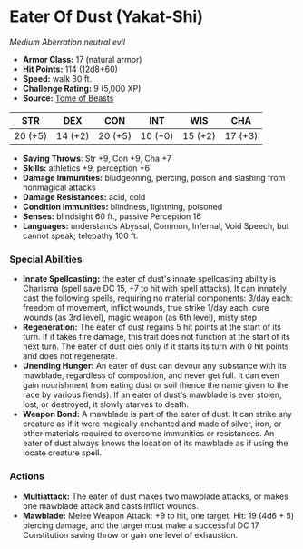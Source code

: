 # Eater Of Dust (Yakat-Shi)

*Medium* *Aberration* *neutral evil*

- **Armor Class:** 17 (natural armor)
- **Hit Points:** 114 (12d8+60)
- **Speed:** walk 30 ft.
- **Challenge Rating:** 9 (5,000 XP)
- **Source:** [Tome of Beasts](https://koboldpress.com/kpstore/product/tome-of-beasts-for-5th-edition-print/)

| STR | DEX | CON | INT | WIS | CHA |
| --- | --- | --- | --- | --- | --- |
| 20 (+5) | 14 (+2) | 20 (+5) | 10 (+0) | 15 (+2) | 17 (+3) |

- **Saving Throws**: Str +9, Con +9, Cha +7
- **Skills:** athletics +9, perception +6
- **Damage Immunities:** bludgeoning, piercing, poison and slashing from nonmagical attacks
- **Damage Resistances:** acid, cold
- **Condition Immunities:** blindness, lightning, poisoned
- **Senses:** blindsight 60 ft., passive Perception 16
- **Languages:** understands Abyssal, Common, Infernal, Void Speech, but cannot speak; telepathy 100 ft.
### Special Abilities
- **Innate Spellcasting:** the eater of dust's innate spellcasting ability is Charisma (spell save DC 15, +7 to hit with spell attacks). It can innately cast the following spells, requiring no material components:  3/day each: freedom of movement, inflict wounds, true strike  1/day each: cure wounds (as 3rd level), magic weapon (as 6th level), misty step
- **Regeneration:** The eater of dust regains 5 hit points at the start of its turn. If it takes fire damage, this trait does not function at the start of its next turn. The eater of dust dies only if it starts its turn with 0 hit points and does not regenerate.
- **Unending Hunger:** An eater of dust can devour any substance with its mawblade, regardless of composition, and never get full. It can even gain nourishment from eating dust or soil (hence the name given to the race by various fiends). If an eater of dust's mawblade is ever stolen, lost, or destroyed, it slowly starves to death.
- **Weapon Bond:** A mawblade is part of the eater of dust. It can strike any creature as if it were magically enchanted and made of silver, iron, or other materials required to overcome immunities or resistances. An eater of dust always knows the location of its mawblade as if using the locate creature spell.
### Actions
- **Multiattack:** The eater of dust makes two mawblade attacks, or makes one mawblade attack and casts inflict wounds.
- **Mawblade:** Melee Weapon Attack: +9 to hit, one target. Hit: 19 (4d6 + 5) piercing damage, and the target must make a successful DC 17 Constitution saving throw or gain one level of exhaustion.
